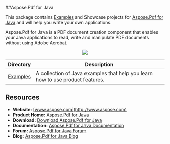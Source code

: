 ##Aspose.Pdf for Java

This package contains [Examples](https://github.com/asposepdf/Aspose_Pdf_Java/tree/master/Examples) and Showcase projects for [Aspose.Pdf for Java](http://www.aspose.com/categories/java-components/aspose.pdf-for-java/default.aspx) and will help you write your own applications.

Aspose.Pdf for Java is a PDF document creation component that enables your Java applications to read, write and manipulate PDF documents without using Adobe Acrobat.

<p align="center">

  <a title="Download complete Aspose.Pdf for Java source code" href="https://github.com/asposepdf/Aspose_Pdf_Java/archive/master.zip">
	<img src="https://raw.github.com/AsposeExamples/java-examples-dashboard/master/images/downloadZip-Button-Large.png" />
  </a>
</p>

Directory | Description
--------- | -----------
[Examples](https://github.com/asposepdf/Aspose_Pdf_Java/tree/master/Examples)  | A collection of Java examples that help you learn how to use product features.

## Resources

+ **Website:** [www.aspose.com](http://www.aspose.com)
+ **Product Home:** [Aspose.Pdf for Java](http://www.aspose.com/java/pdf-component.aspx)
+ **Download:** [Download Aspose.Pdf for Java](http://www.aspose.com/community/files/72/java-components/aspose.pdf-for-java/default.aspx)
+ **Documentation:** [Aspose.Pdf for Java Documentation](http://www.aspose.com/docs/display/pdfjava/Home)
+ **Forum:** [Aspose.Pdf for Java Forum](http://www.aspose.com/community/forums/aspose.pdf-product-family/75/showforum.aspx)
+ **Blog:** [Aspose.Pdf for Java Blog](http://www.aspose.com/blogs/aspose-products/aspose-pdf-product-family.html)